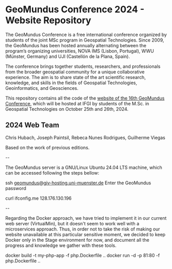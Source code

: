 # GeoMundus Conference 2024 - Website Repository
The GeoMundus Conference is a free international conference organized by students of the joint MSc program in Geospatial Technologies. Since 2009, the GeoMundus has been hosted annually alternating between the program’s organizing universities, NOVA IMS (Lisbon, Portugal), WWU (Münster, Germany) and UJI (Castellón de la Plana, Spain).

The conference brings together students, researchers, and professionals from the broader geospatial community for a unique collaborative experience. The aim is to share state of the art scientific research, knowledge, and skills in the fields of Geospatial Technologies, Geoinformatics, and Geosciences.

This repository contains all the code of the <a href = "https://geomundus.org/2024/"> website of the 16th GeoMundus Conference</a>, which will be hosted at IFGI by students of the M.Sc. in Geospatial Technologies on October 25th and 26th, 2024.

## 2024 Web Team

Chris Hubach,
Joseph Paintsil,
Rebeca Nunes Rodrigues,
Guilherme Viegas

Based on the work of previous editions.

--

The GeoMundus server is a GNU/Linux Ubuntu 24.04 LTS machine, which can be accessed following the steps bellow:

ssh geomundus@giv-hosting.uni-muenster.de
Enter the GeoMundus password

curl ifconfig.me
128.176.130.196

--

Regarding the Docker approach, we have tried to implement it in our current web server (VirtualMin), but it doesn't seem to work well with a microservices approach. Thus, in order not to take the risk of making our website unavailable at this particular sensitive moment, we decided to keep Docker only in the Stage environment for now, and document all the progress and knowledge we gather with these tools.

docker build -t my-php-app -f php.Dockerfile ..
docker run -d -p 81:80  -f php.Dockerfile ..

